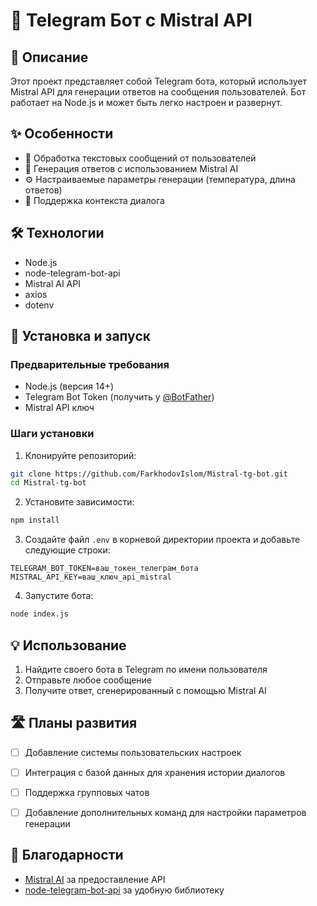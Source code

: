 # 🤖 Telegram Бот с Mistral API

## 📝 Описание
Этот проект представляет собой Telegram бота, который использует Mistral API для генерации ответов на сообщения пользователей. Бот работает на Node.js и может быть легко настроен и развернут.

## ✨ Особенности
- 💬 Обработка текстовых сообщений от пользователей
- 🧠 Генерация ответов с использованием Mistral AI
- ⚙️ Настраиваемые параметры генерации (температура, длина ответов)
- 🔄 Поддержка контекста диалога

## 🛠️ Технологии
- Node.js
- node-telegram-bot-api
- Mistral AI API
- axios
- dotenv

## 🚀 Установка и запуск

### Предварительные требования
- Node.js (версия 14+)
- Telegram Bot Token (получить у [@BotFather](https://t.me/BotFather))
- Mistral API ключ

### Шаги установки
1. Клонируйте репозиторий:
```bash
git clone https://github.com/FarkhodovIslom/Mistral-tg-bot.git
cd Mistral-tg-bot
```

2. Установите зависимости:
```bash
npm install
```

3. Создайте файл `.env` в корневой директории проекта и добавьте следующие строки:
```
TELEGRAM_BOT_TOKEN=ваш_токен_телеграм_бота
MISTRAL_API_KEY=ваш_ключ_api_mistral
```

4. Запустите бота:
```bash
node index.js
```

## 💡 Использование
1. Найдите своего бота в Telegram по имени пользователя
2. Отправьте любое сообщение
3. Получите ответ, сгенерированный с помощью Mistral AI

## 🛣️ Планы развития
- [ ] Добавление системы пользовательских настроек
- [ ] Интеграция с базой данных для хранения истории диалогов
- [ ] Поддержка групповых чатов
- [ ] Добавление дополнительных команд для настройки параметров генерации


## 🙏 Благодарности
- [Mistral AI](https://mistral.ai/) за предоставление API
- [node-telegram-bot-api](https://github.com/yagop/node-telegram-bot-api) за удобную библиотеку